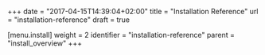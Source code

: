 +++
date = "2017-04-15T14:39:04+02:00"
title = "Installation Reference"
url = "installation-reference"
draft = true

[menu.install]
  weight = 2
  identifier = "installation-reference"
  parent = "install_overview"
+++

